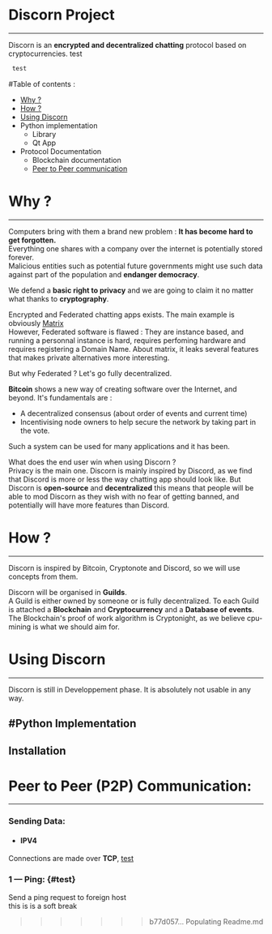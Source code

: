 # Discorn Project
-----------------
Discorn is an **encrypted and decentralized chatting** protocol based on cryptocurrencies. test

```python
 test
```
#Table of contents :
* [Why ?](#Why)
* [How ?](#How)
* [Using Discorn](#Using)
* Python implementation
    * Library
    * Qt App
* Protocol Documentation
    * Blockchain documentation
    * [Peer to Peer communication](#P2P)

# Why ? <a name="user-content-Why"></a>
-------
Computers bring with them a brand new problem : **It has become hard to get forgotten.**  
Everything one shares with a company over the internet is potentially stored forever.  
Malicious entities such as potential future governments might use such data against part of the population and **endanger democracy**.

We defend a **basic right to privacy** and we are going to claim it no matter what thanks to **cryptography**.

Encrypted and Federated chatting apps exists. The main example is obviously [Matrix](https://matrix.org/)  
However, Federated software is flawed : They are instance based, and running a personnal instance is hard, requires perfoming hardware and requires registering a Domain Name.
About matrix, it leaks several features that makes private alternatives more interesting.

But why Federated ? Let's go fully decentralized.  

**Bitcoin** shows a new way of creating software over the Internet, and beyond.
It's fundamentals are :

* A decentralized consensus (about order of events and current time)
* Incentivising node owners to help secure the network by taking part in the vote.

Such a system can be used for many applications and it has been.

What does the end user win when using Discorn ?  
Privacy is the main one.
Discorn is mainly inspired by Discord, as we find that Discord is more or less the way chatting app should look like.
But Discorn is **open-source** and **decentralized** this means that people will be able to mod Discorn as they wish with no fear of getting banned, and potentially will have more features than Discord.

# How ? <a name="user-content-How"></a>
-------
Discorn is inspired by Bitcoin, Cryptonote and Discord, so we will use concepts from them.

Discorn will be organised in **Guilds**.  
A Guild is either owned by someone or is fully decentralized.
To each Guild is attached a **Blockchain** and **Cryptocurrency** and a **Database of events**.
The Blockchain's proof of work algorithm is Cryptonight, as we believe cpu-mining is what we should aim for.


# Using Discorn <a name="user-content-Using"></a>
---------------
Discorn is still in Developpement phase. It is absolutely not usable in any way.

#Python Implementation
----------------------

## Installation



# Peer to Peer (P2P) Communication: <a name="user-content-P2P"></a>
-----------------------------------

### Sending Data:
- #### IPV4
Connections are made over **TCP**, [test](https://moriya.zapto.org)


### 1 — Ping: {#test}
Send a ping request to foreign host  
this is is a soft break
>>>>>>> b77d057... Populating Readme.md
